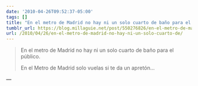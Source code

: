 ```yaml
---
date: '2010-04-26T09:52:37-05:00'
tags: []
title: "En el metro de Madrid no hay ni un solo cuarto de baño para el público. \n\nEn el Metro de Madrid solo vuelas si te da un apretón…"
tumblr_url: https://blog.millaguie.net/post/550276826/en-el-metro-de-madrid-no-hay-ni-un-solo-cuarto-de
url: /2010/04/26/en-el-metro-de-madrid-no-hay-ni-un-solo-cuarto-de/
---
```


> En el metro de Madrid no hay ni un solo cuarto de baño para el público.
> 
> En el Metro de Madrid solo vuelas si te da un apretón…

—
